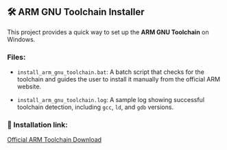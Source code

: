 ## 🛠 ARM GNU Toolchain Installer

This project provides a quick way to set up the **ARM GNU Toolchain** on Windows.

### Files:

* `install_arm_gnu_toolchain.bat`:
  A batch script that checks for the toolchain and guides the user to install it manually from the official ARM website.

* `install_arm_gnu_toolchain.log`:
  A sample log showing successful toolchain detection, including `gcc`, `ld`, and `gdb` versions.

### 🔗 Installation link:

[Official ARM Toolchain Download](https://developer.arm.com/downloads/-/arm-gnu-toolchain-downloads)
